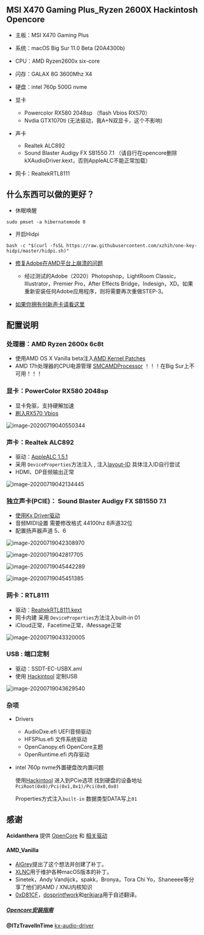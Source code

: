
## MSI X470 Gaming Plus_Ryzen 2600X Hackintosh Opencore



- 主板：MSI X470 Gaming Plus 

- 系统：macOS Big Sur 11.0 Beta (20A4300b)

- CPU：AMD Ryzen2600x six-core

- 闪存：GALAX 8G 3600Mhz X4

- 硬盘：intel 760p 500G nvme

- 显卡
  - Powercolor RX580 2048sp （flash Vbios RX570）
  - Nvdia GTX1070ti  (无法驱动，我A+N双显卡，这个不影响)

- 声卡
  - Realtek ALC892 
  - Sound Blaster Audigy FX SB1550 7.1  （请自行在opencore删除kXAudioDriver.kext，否则AppleALC不能正常加载）

- 网卡：RealtekRTL8111 



## 什么东西可以做的更好？

- 休眠唤醒


`sudo pmset -a hibernatemode 0`

- 开启Hidpi

`bash -c "$(curl -fsSL https://raw.githubusercontent.com/xzhih/one-key-hidpi/master/hidpi.sh)"`

- [修复Adobe在AMD平台上崩溃的问题](https://gist.github.com/naveenkrdy/26760ac5135deed6d0bb8902f6ceb6bd)
  - 经过测试的Adobe（2020）Photopshop，LightRoom Classic，Illustrator，Premier Pro，After Effects Bridge，Indesign，XD。如果重新安装任何Adobe应用程序，则将需要再次重做STEP-3。

- [如果你拥有创新声卡请看这里](https://github.com/Ziloong/macOS-big-sur-for-Ryzen-2600x-OpenCore-EFI/blob/master/SB1550drive/README.md)

## 配置说明

### 处理器：AMD Ryzen 2600x 6c8t

- 使用AMD OS X Vanilla beta注入[AMD Kernel Patches](https://github.com/AMD-OSX/AMD_Vanilla/tree/experimental-opencore)
- AMD 17h处理器的CPU电源管理  [SMCAMDProcessor](https://github.com/trulyspinach/SMCAMDProcessor)    ！！！在Big Sur上不可用！！！

### 显卡：PowerColor RX580 2048sp

- 显卡免驱，支持硬解加速
- [刷入RX570 Vbios](http://bbs.pcbeta.com/viewthread-1822790-1-1.html)

![image-20200719040550344](https://github.com/Ziloong/macOS-big-sur-for-Ryzen-2600x-OpenCore-EFI/blob/master/Readme_jpg/image-20200719040550344.png?raw=true)

### 声卡：Realtek ALC892 

- 驱动：[AppleALC 1.5.1](https://github.com/acidanthera/AppleALC)
- 采用 `DeviceProperties`方法注入 , 注入[layout-ID](https://github.com/acidanthera/AppleALC/wiki/Supported-codecs)  具体注入ID自行尝试
- HDMI、DP音频输出正常

![image-20200719042134445](https://github.com/Ziloong/macOS-big-sur-for-Ryzen-2600x-OpenCore-EFI/blob/master/Readme_jpg/image-20200719042134445.png?raw=true)



### 独立声卡(PCIE)： Sound Blaster Audigy FX SB1550 7.1

- [使用Kx Driver驱动](https://www.insanelymac.com/forum/topic/321954-kx-audio-driver-mod-sound-blaster-live-audigy-124rx-emu-edsp/)
- 音频MIDI设置 需要修改格式 44100hz 8声道32位
- 配置扬声器声道 5、6

![image-20200719042308970](https://github.com/Ziloong/macOS-big-sur-for-Ryzen-2600x-OpenCore-EFI/blob/master/Readme_jpg/image-20200719042308970.png?raw=true)

![image-20200719042817705](https://github.com/Ziloong/macOS-big-sur-for-Ryzen-2600x-OpenCore-EFI/blob/master/Readme_jpg/image-20200719042817705.png?raw=true)

![image-20200719045442289](https://github.com/Ziloong/macOS-big-sur-for-Ryzen-2600x-OpenCore-EFI/blob/master/Readme_jpg/image-20200719045442289.png?raw=true)

![image-20200719045451385](https://github.com/Ziloong/macOS-big-sur-for-Ryzen-2600x-OpenCore-EFI/blob/master/Readme_jpg/image-20200719045451385.png?raw=true)

### 网卡：RTL8111 

- 驱动：[RealtekRTL8111.kext](https://github.com/Mieze/RTL8111_driver_for_OS_X/releases)
- 网卡内建  采用 `DeviceProperties`方法注入built-in 01
- iCloud正常，Facetime正常，iMessage正常

![image-20200719043320005](https://github.com/Ziloong/macOS-big-sur-for-Ryzen-2600x-OpenCore-EFI/blob/master/Readme_jpg/image-20200719043320005.png?raw=true)

### USB : 端口定制

- 驱动：SSDT-EC-USBX.aml
- 使用 [Hackintool](http://headsoft.com.au/download/mac/Hackintool.zip) 定制USB



![image-20200719043629540](https://github.com/Ziloong/macOS-big-sur-for-Ryzen-2600x-OpenCore-EFI/blob/master/Readme_jpg/image-20200719043629540.png?raw=true)

### 杂项

- Drivers
  - AudioDxe.efi UEFI音频驱动
  - HFSPlus.efi  文件系统驱动
  - OpenCanopy.efi  OpenCore主题
  - OpenRuntime.efi 内存驱动
  
- intel 760p nvme外置硬盘改内置问题

  使用[Hackintool](http://headsoft.com.au/download/mac/Hackintool.zip) 进入到PCie选项 找到硬盘的设备地址 `PciRoot(0x0)/Pci(0x1,0x1)/Pci(0x0,0x0)` 

  Properties方式注入`built-in` 数据类型DATA写上`01`
  
  

## 感谢

**Acidanthera** 提供 [OpenCore](https://github.com/acidanthera/OpenCorePkg) 和 [相关驱动](https://github.com/acidanthera)



#### AMD_Vanilla

- [AlGrey](https://github.com/AlGreyy)提出了这个想法并创建了补丁。
- [XLNC](https://github.com/XLNCs)用于维护各种macOS版本的补丁。
- Sinetek，Andy Vandijck，spakk，Bronya，Tora Chi Yo，Shaneeee等分享了他们的AMD / XNU内核知识
- [0xD81CF](https://github.com/0xD81CF)，[dosprintfwork](https://github.com/doesprintfwork)和[erikjara](https://github.com/erikjara)用于自述翻译。

##### [Opencore安装指南](https://dortania.github.io/OpenCore-Install-Guide/)

**@ITzTravelInTime** [kx-audio-driver](https://github.com/ITzTravelInTime/kx-audio-driver)
